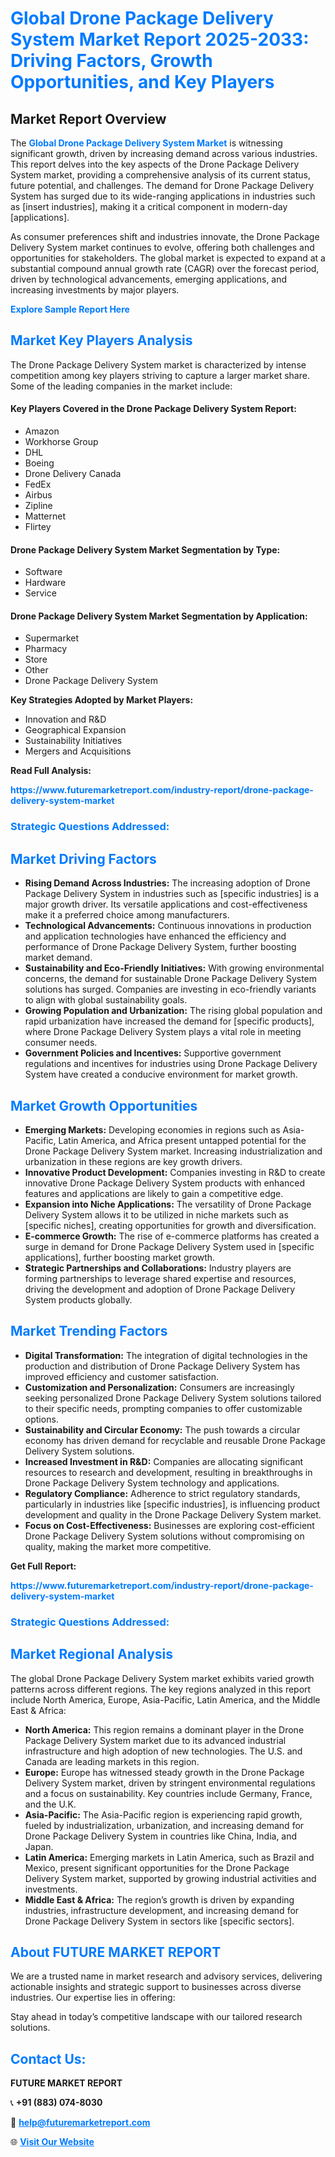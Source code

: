 <h1 style="color: #007BFF;">Global Drone Package Delivery System Market Report 2025-2033: Driving Factors, Growth Opportunities, and Key Players</h1>

<section id="overview">
<h2>Market Report Overview</h2>
<p>The <a href="https://www.futuremarketreport.com/industry-report/drone-package-delivery-system-market" style="color: #007BFF; text-decoration: none;"><strong>Global Drone Package Delivery System Market</strong></a> is witnessing significant growth, driven by increasing demand across various industries. This report delves into the key aspects of the Drone Package Delivery System market, providing a comprehensive analysis of its current status, future potential, and challenges. The demand for Drone Package Delivery System has surged due to its wide-ranging applications in industries such as [insert industries], making it a critical component in modern-day [applications].</p>
<p>As consumer preferences shift and industries innovate, the Drone Package Delivery System market continues to evolve, offering both challenges and opportunities for stakeholders. The global market is expected to expand at a substantial compound annual growth rate (CAGR) over the forecast period, driven by technological advancements, emerging applications, and increasing investments by major players.</p>
</section>

<section id="overview">
<p><a href="https://www.futuremarketreport.com/request-sample/reportId=112980" style="color: #007BFF; text-decoration: none;"><strong>Explore Sample Report Here</strong></a></p>
</section>

<section id="key-players">
<h2 style="color: #007BFF;">Market Key Players Analysis</h2>
<p>The Drone Package Delivery System market is characterized by intense competition among key players striving to capture a larger market share. Some of the leading companies in the market include:</p>
<h4>Key Players Covered in the Drone Package Delivery System Report:</h4>
<ul><li>Amazon</li><li>Workhorse Group</li><li>DHL</li><li>Boeing</li><li>Drone Delivery Canada</li><li>FedEx</li><li>Airbus</li><li>Zipline</li><li>Matternet</li><li>Flirtey</li></ul>
<h4>Drone Package Delivery System Market Segmentation by Type:</h4>
<ul><li>Software</li><li>Hardware</li><li>Service</li></ul>

<h4>Drone Package Delivery System Market Segmentation by Application:</h4>
<ul><li>Supermarket</li><li>Pharmacy</li><li>Store</li><li>Other</li><li>Drone Package Delivery System</li></ul>
<p><strong>Key Strategies Adopted by Market Players:</strong></p>
<ul>
<li>Innovation and R&D</li>
<li>Geographical Expansion</li>
<li>Sustainability Initiatives</li>
<li>Mergers and Acquisitions</li>
</ul>
</section>

<section>
<p><strong>Read Full Analysis: </strong></p><a href="https://www.futuremarketreport.com/industry-report/drone-package-delivery-system-market" style="color: #007BFF; text-decoration: none;"><strong>https://www.futuremarketreport.com/industry-report/drone-package-delivery-system-market</strong></a>
<h3 style="color: #007BFF;">Strategic Questions Addressed:</h3>
</section>

<section id="driving-factors">
<h2 style="color: #007BFF;">Market Driving Factors</h2>
<ul>
<li><strong>Rising Demand Across Industries:</strong> The increasing adoption of Drone Package Delivery System in industries such as [specific industries] is a major growth driver. Its versatile applications and cost-effectiveness make it a preferred choice among manufacturers.</li>
<li><strong>Technological Advancements:</strong> Continuous innovations in production and application technologies have enhanced the efficiency and performance of Drone Package Delivery System, further boosting market demand.</li>
<li><strong>Sustainability and Eco-Friendly Initiatives:</strong> With growing environmental concerns, the demand for sustainable Drone Package Delivery System solutions has surged. Companies are investing in eco-friendly variants to align with global sustainability goals.</li>
<li><strong>Growing Population and Urbanization:</strong> The rising global population and rapid urbanization have increased the demand for [specific products], where Drone Package Delivery System plays a vital role in meeting consumer needs.</li>
<li><strong>Government Policies and Incentives:</strong> Supportive government regulations and incentives for industries using Drone Package Delivery System have created a conducive environment for market growth.</li>
</ul>
</section>

<section id="growth-opportunities">
<h2 style="color: #007BFF;">Market Growth Opportunities</h2>
<ul>
<li><strong>Emerging Markets:</strong> Developing economies in regions such as Asia-Pacific, Latin America, and Africa present untapped potential for the Drone Package Delivery System market. Increasing industrialization and urbanization in these regions are key growth drivers.</li>
<li><strong>Innovative Product Development:</strong> Companies investing in R&D to create innovative Drone Package Delivery System products with enhanced features and applications are likely to gain a competitive edge.</li>
<li><strong>Expansion into Niche Applications:</strong> The versatility of Drone Package Delivery System allows it to be utilized in niche markets such as [specific niches], creating opportunities for growth and diversification.</li>
<li><strong>E-commerce Growth:</strong> The rise of e-commerce platforms has created a surge in demand for Drone Package Delivery System used in [specific applications], further boosting market growth.</li>
<li><strong>Strategic Partnerships and Collaborations:</strong> Industry players are forming partnerships to leverage shared expertise and resources, driving the development and adoption of Drone Package Delivery System products globally.</li>
</ul>
</section>

<section id="trending-factors">
<h2 style="color: #007BFF;">Market Trending Factors</h2>
<ul>
<li><strong>Digital Transformation:</strong> The integration of digital technologies in the production and distribution of Drone Package Delivery System has improved efficiency and customer satisfaction.</li>
<li><strong>Customization and Personalization:</strong> Consumers are increasingly seeking personalized Drone Package Delivery System solutions tailored to their specific needs, prompting companies to offer customizable options.</li>
<li><strong>Sustainability and Circular Economy:</strong> The push towards a circular economy has driven demand for recyclable and reusable Drone Package Delivery System solutions.</li>
<li><strong>Increased Investment in R&D:</strong> Companies are allocating significant resources to research and development, resulting in breakthroughs in Drone Package Delivery System technology and applications.</li>
<li><strong>Regulatory Compliance:</strong> Adherence to strict regulatory standards, particularly in industries like [specific industries], is influencing product development and quality in the Drone Package Delivery System market.</li>
<li><strong>Focus on Cost-Effectiveness:</strong> Businesses are exploring cost-efficient Drone Package Delivery System solutions without compromising on quality, making the market more competitive.</li>
</ul>
</section>

<section>
<p><strong>Get Full Report: </strong></p><a href="https://www.futuremarketreport.com/industry-report/drone-package-delivery-system-market" style="color: #007BFF; text-decoration: none;"><strong>https://www.futuremarketreport.com/industry-report/drone-package-delivery-system-market</strong></a>
<h3 style="color: #007BFF;">Strategic Questions Addressed:</h3>
</section>


<section id="regional-analysis">
<h2 style="color: #007BFF;">Market Regional Analysis</h2>
<p>The global Drone Package Delivery System market exhibits varied growth patterns across different regions. The key regions analyzed in this report include North America, Europe, Asia-Pacific, Latin America, and the Middle East & Africa:</p>
<ul>
<li><strong>North America:</strong> This region remains a dominant player in the Drone Package Delivery System market due to its advanced industrial infrastructure and high adoption of new technologies. The U.S. and Canada are leading markets in this region.</li>
<li><strong>Europe:</strong> Europe has witnessed steady growth in the Drone Package Delivery System market, driven by stringent environmental regulations and a focus on sustainability. Key countries include Germany, France, and the U.K.</li>
<li><strong>Asia-Pacific:</strong> The Asia-Pacific region is experiencing rapid growth, fueled by industrialization, urbanization, and increasing demand for Drone Package Delivery System in countries like China, India, and Japan.</li>
<li><strong>Latin America:</strong> Emerging markets in Latin America, such as Brazil and Mexico, present significant opportunities for the Drone Package Delivery System market, supported by growing industrial activities and investments.</li>
<li><strong>Middle East & Africa:</strong> The region’s growth is driven by expanding industries, infrastructure development, and increasing demand for Drone Package Delivery System in sectors like [specific sectors].</li>
</ul>
</section>

<footer>
<h2 style="color: #007BFF;">About FUTURE MARKET REPORT</h2>
<p>We are a trusted name in market research and advisory services, delivering actionable insights and strategic support to businesses across diverse industries. Our expertise lies in offering:</p>

<p>Stay ahead in today’s competitive landscape with our tailored research solutions.</p>

<h2 style="color: #007BFF;">Contact Us:</h2>
<p><strong>FUTURE MARKET REPORT</strong></p>
<p>📞 <strong>+91 (883) 074-8030</strong></p>
<p>📧 <strong><a href="mailto:help@futuremarketreport.com" style="color: #007BFF;">help@futuremarketreport.com</a></strong></p>
<p>🌐 <strong><a href="https://www.futuremarketreport.com/" style="color: #007BFF;">Visit Our Website</a></strong></p>
</footer>